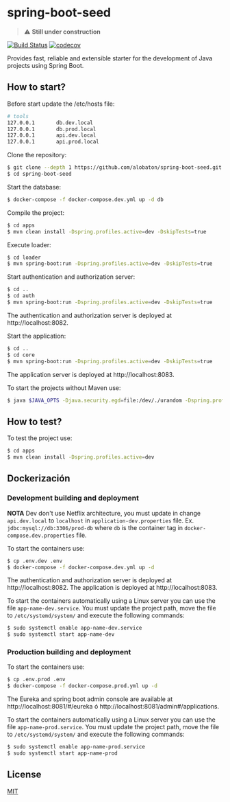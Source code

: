 # spring-boot-seed

> :warning: **Still under construction**

[![Build Status](https://travis-ci.org/alobaton/spring-boot-seed.svg?branch=master)](https://travis-ci.org/alobaton/spring-boot-seed)
[![codecov](https://codecov.io/gh/alobaton/spring-boot-seed/branch/master/graph/badge.svg)](https://codecov.io/gh/alobaton/spring-boot-seed)

Provides fast, reliable and extensible starter for the development of Java projects using Spring Boot.

## How to start?

Before start update the /etc/hosts file:

```bash
# tools
127.0.0.1       db.dev.local
127.0.0.1       db.prod.local
127.0.0.1       api.dev.local
127.0.0.1       api.prod.local
```
Clone the repository:
```bash
$ git clone --depth 1 https://github.com/alobaton/spring-boot-seed.git
$ cd spring-boot-seed
```

Start the database:
```bash
$ docker-compose -f docker-compose.dev.yml up -d db
```

Compile the project:
```bash
$ cd apps
$ mvn clean install -Dspring.profiles.active=dev -DskipTests=true
```

Execute loader:
```bash
$ cd loader
$ mvn spring-boot:run -Dspring.profiles.active=dev -DskipTests=true
```

Start authentication and authorization server:
```bash
$ cd ..
$ cd auth
$ mvn spring-boot:run -Dspring.profiles.active=dev -DskipTests=true
```
The authentication and authorization server is deployed at http://localhost:8082.

Start the application:
```bash
$ cd ..
$ cd core
$ mvn spring-boot:run -Dspring.profiles.active=dev -DskipTests=true
```
The application server is deployed at http://localhost:8083.

To start the projects without Maven use:
```bash
$ java $JAVA_OPTS -Djava.security.egd=file:/dev/./urandom -Dspring.profiles.active=dev -DskipTests=true -jar /app.jar
```

## How to test?

To test the project use:
```bash
$ cd apps
$ mvn clean install -Dspring.profiles.active=dev
```

## Dockerización


### Development building and deployment

__NOTA__ Dev don't use Netflix architecture, you must update in change `api.dev.local` to `localhost` in `application-dev.properties` file. Ex. `jdbc:mysql://db:3306/prod-db` where `db` is the container tag in `docker-compose.dev.properties` file.

To start the containers use:
```bash
$ cp .env.dev .env
$ docker-compose -f docker-compose.dev.yml up -d
```

The authentication and authorization server is deployed at http://localhost:8082. The application is deployed at http://localhost:8083.

To start the containers automatically using a Linux server you can use the file `app-name-dev.service`. You must update the project path, move the file to `/etc/systemd/system/` and execute the following commands:
```bash
$ sudo systemctl enable app-name-dev.service
$ sudo systemctl start app-name-dev
```

### Production building and deployment

To start the containers use:
```bash
$ cp .env.prod .env
$ docker-compose -f docker-compose.prod.yml up -d
```

The Eureka and spring boot admin console are available at http://localhost:8081/#/eureka ó http://localhost:8081/admin#/applications.

To start the containers automatically using a Linux server you can use the file `app-name-prod.service`. You must update the project path, move the file to `/etc/systemd/system/` and execute the following commands:
```bash
$ sudo systemctl enable app-name-prod.service
$ sudo systemctl start app-name-prod
```

## License

[MIT](https://github.com/alobaton/sprin-boot-seed/blob/master/LICENSE)
